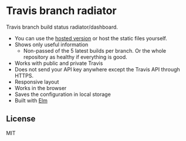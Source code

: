 # Travis branch radiator
Travis branch build status radiator/dashboard.

* You can use the [hosted version](http://jliuhtonen.github.io/travis-branch-radiator) or host the static files yourself.
* Shows only useful information
  * Non-passed of the 5 latest builds per branch. Or the whole repository as healthy if everything is good.
* Works with public and private Travis
* Does not send your API key anywhere except the Travis API through HTTPS.
* Responsive layout
* Works in the browser
* Saves the configuration in local storage
* Built with [Elm](http://elm-lang.org/)

## License

MIT
